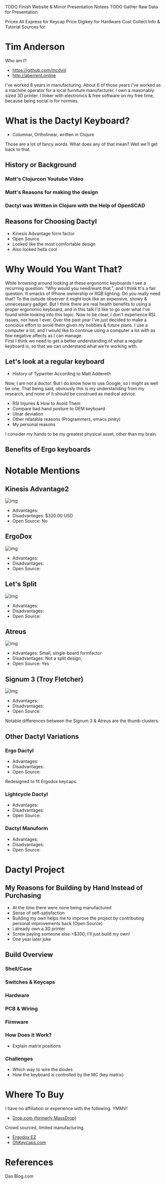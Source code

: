 <div class="NOTES">
TODO Finish Website & Mirror Presentation Notees
TODO Gather Raw Data for Presentation

Prices
Ali Express for Keycap Price
Digikey for Hardware Cost
Collect Info & Tutorial Sources for

</div>


# Tim Anderson

Who am I?

-   <https://github.com/mcdviii>
-   <http://aberrent.online>

<div class="NOTES">
I've worked 8 years in manufacturing. About 6 of those years I've worked as a machine operator for a local furniture
  manufacturer.
I own a reasonably sized 3D printer.
I tinker with electronics & free software on my free time, because being social is for normies.

</div>


# What is the Dactyl Keyboard?

-   Columnar, Ortholinear, written in Clojure

<div class="NOTES">
Those are a lot of fancy words. What does any of that mean? Well we'll get back
to that.

</div>


## History or Background


### Matt's Clojurcon Youtube Video


### Matt's Reasons for making the design


### Dactyl was Written in Clojure with the Help of OpenSCAD


## Reasons for Choosing Dactyl

-   Kinesis Advantage form factor
-   Open Source
-   Looked like the most comfortable design
-   Also looked hella cool


# Why Would You Want That?

<div class="NOTES">
While browsing around looking at these ergonomic keyboards I see a recurring
question: "Why would you need/want that.", and I think tt's a fair question.
It smacks of iPhone ownership or RGB lighting: Do you really need that? To the
outside observer it might look like an expensive, showy & unnecessary gadget.
But I think there are real health benefits to using a proper ergonomic keyboard, and in
this talk I'd like to go over what I've found while looking into this topic.
Now to be clear, I don't experience RSI issues, nor have I ever. Over the past
year I've just decided to make a concious effort to avoid them given my hobbies
& future plans. I use a computer a lot, and I would like to continue using a
computer a lot with as few negative affects as I can manage.

</div>

<div class="NOTES">
First I think we need to get a better understanding of what a regular
keyboard is, so that we can understand what we're working with.

</div>


## Let's look at a regular keyboard

-   History of Typwriter According to Matt Addereth

<div class="NOTES">
Now, I am not a doctor. But I do know how to use Google, so I might as well be
one. That being said, obviously this is my understanding from my research, and
none of it should be construed as medical advice.

</div>

-   RSI Injuries & How to Avoid Them
-   Compare bad hand posture to OEM keyboard
-   Ulnar deviation
-   Other relatable reasons (Programmers, emacs pinky)
-   My personal reasons

<div class="NOTES">
I consider my hands to be my greatest physical asset, other than my brain.

</div>


## Benefits of Ergo keyboards


# Notable Mentions


## Kinesis Advantage2

![img](img/Kinesis_Adv2.jpg)

-   Advantages:
-   Disadvanteges: $320.00 USD
-   Open Source: No

<div class="NOTES">


</div>


## ErgoDox

![img](img/Ergodox_EZ.jpg)

-   Advantages:
-   Disadvantages:
-   Open Source:

<div class="NOTES">


</div>


## Let's Split

![img](img/Let's_Split.jpg)

-   Advantages:
-   Disadvantages:
-   Open Source:

<div class="NOTES">


</div>


## Atreus

![img](img/Atreus.jpg)

-   Advantages: Small, single-board formfactor
-   Disadvantages: Not a split design,
-   Open Source: Yes

<div class="NOTES">


</div>


## Signum 3 (Troy Fletcher)

![img](img/Signum3.0.jpg)

-   Advantages:
-   Disadvantages:
-   Open Source:

<div class="NOTES">
Notable differences between the Signum 3 & Atreus are the thumb clusters.

</div>


## Other Dactyl Variations


### Ergo Dactyl

-   Advantages:
-   Disadvantages:
-   Open Source:

<div class="NOTES">
Redesigned to fit Ergodox keycaps.

</div>


### Lightcycle Dactyl

-   Advantages:
-   Disadvantages:
-   Open Source:

<div class="NOTES">


</div>


### Dactyl Manuform

-   Advantages:
-   Disadvantages:
-   Open Source:

<div class="NOTES">


</div>


# Dactyl Project


## My Reasons for Building by Hand Instead of Purchasing

-   At the time there were none being manufactured
-   Sense of self-satisfaction
-   Building my own helps me to improve the project by contributing personal
    improvements back (Open Source)
-   I already own a 3D printer
-   Screw paying someone else >$300, I'll just build my own!
-   One year later joke


## Build Overview


### Shell/Case


### Switches & Keycaps


### Hardware


### PCB & Wiring


### Firmware


### How Does it Work?

-   Explain matrix positions


### Challenges

-   Which way to wire the diodes
-   How the keyboard is controlled by the MC (key matrix)


# Where To Buy

I have no affiliation or experience with the following. YMMV!

-   [Drop.com (formerly MassDrop)](https://drop.com)

Crowd sourced, limited manufacturing.

-   [Ergodox EZ](https://ergodox-ez.com)
-   [OhKeycaps.com](https://ohkeycaps.com)


# References

<a id="org0d9dc66"></a>Das Blog.com

